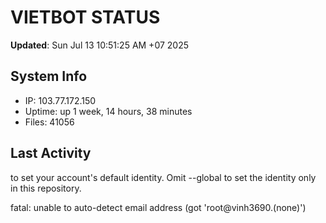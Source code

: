 # VIETBOT STATUS
**Updated**: Sun Jul 13 10:51:25 AM +07 2025

## System Info
- IP: 103.77.172.150
- Uptime: up 1 week, 14 hours, 38 minutes
- Files: 41056

## Last Activity

to set your account's default identity.
Omit --global to set the identity only in this repository.

fatal: unable to auto-detect email address (got 'root@vinh3690.(none)')
